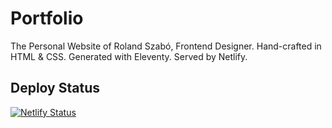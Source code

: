 # Portfolio
The Personal Website of Roland Szabó, Frontend Designer.
Hand-crafted in HTML & CSS. Generated with Eleventy. Served by Netlify.

## Deploy Status
[![Netlify Status](https://api.netlify.com/api/v1/badges/e665526f-5362-4c3d-a8b5-c5ce34ba8112/deploy-status)](https://app.netlify.com/sites/rolandszabo/deploys)
